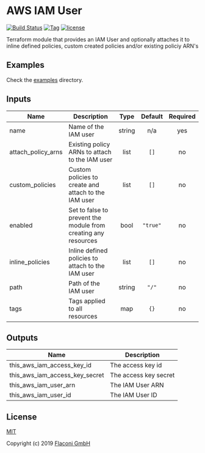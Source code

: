 # AWS IAM User

[![Build Status](https://travis-ci.com/Flaconi/terraform-aws-iam-user.svg?branch=master)](https://travis-ci.com/Flaconi/terraform-aws-iam-user)
[![Tag](https://img.shields.io/github/tag/Flaconi/terraform-aws-iam-user.svg)](https://github.com/Flaconi/terraform-aws-iam-user/releases)
[![license](http://img.shields.io/badge/license-MIT-brightgreen.svg)](http://opensource.org/licenses/MIT)

Terraform module that provides an IAM User and optionally attaches it to inline defined policies, custom created policies and/or existing policiy ARN's

## Examples

Check the [examples](examples) directory.


<!-- BEGINNING OF PRE-COMMIT-TERRAFORM DOCS HOOK -->
## Inputs

| Name | Description | Type | Default | Required |
|------|-------------|:----:|:-----:|:-----:|
| name | Name of the IAM user | string | n/a | yes |
| attach\_policy\_arns | Existing policy ARNs to attach to the IAM user | list | `[]` | no |
| custom\_policies | Custom policies to create and attach to the IAM user | list | `[]` | no |
| enabled | Set to false to prevent the module from creating any resources | bool | `"true"` | no |
| inline\_policies | Inline defined policies to attach to the IAM user | list | `[]` | no |
| path | Path of the IAM user | string | `"/"` | no |
| tags | Tags applied to all resources | map | `{}` | no |

## Outputs

| Name | Description |
|------|-------------|
| this\_aws\_iam\_access\_key\_id | The access key id |
| this\_aws\_iam\_access\_key\_secret | The access key secret |
| this\_aws\_iam\_user\_arn | The IAM User ARN |
| this\_aws\_iam\_user\_id | The IAM User ID |

<!-- END OF PRE-COMMIT-TERRAFORM DOCS HOOK -->

## License

[MIT](LICENSE)

Copyright (c) 2019 [Flaconi GmbH](https://github.com/Flaconi)
